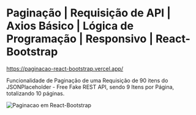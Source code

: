 # Paginação | Requisição de API | Axios Básico | Lógica de Programação | Responsivo | React-Bootstrap

https://paginacao-react-bootstrap.vercel.app/

Funcionalidade de Paginação de uma Requisição de 90 itens do JSONPlaceholder - Free Fake REST API, sendo 9 Itens por Página, totalizando 10 páginas.

![Paginacao em React-Bootstrap](https://user-images.githubusercontent.com/78752003/191567508-4b46b6b4-0578-4788-ab03-cae53414b9a6.jpg)
